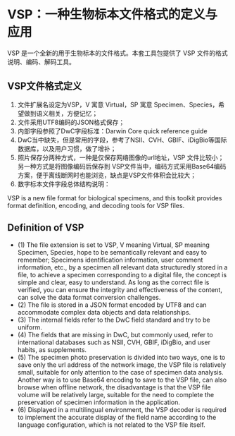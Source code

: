 # VSP：一种生物标本文件格式的定义与应用

VSP 是一个全新的用于生物标本的文件格式。本套工具包提供了 VSP 文件的格式说明、编码、解码工具。

## VSP文件格式定义
1. 文件扩展名设定为VSP，V 寓意 Virtual，SP 寓意 Specimen、Species，希望做到语义相关，方便记忆；
2. 文件采用UTF8编码的JSON格式保存；
3. 内部字段参照了DwC字段标准：Darwin Core quick reference guide
4. DwC当中缺失，但是常用的字段，参考了NSII、CVH、GBIF、iDigBio等国际数据库，以及用户习惯，做了增补；
5. 照片保存分两种方式，一种是仅保存网络图像的url地址，VSP 文件比较小；另一种方式是将图像编码后保存到 VSP文件当中，编码方式采用Base64编码方案，便于离线断网时也能浏览，缺点是VSP文件体积会比较大；
6. 数字标本文件字段总体结构说明：

VSP is a new file format for biological specimens, and this toolkit provides format definition, encoding, and decoding tools for VSP files. 

## Definition of VSP
- (1) The file extension is set to VSP, V meaning Virtual, SP meaning Specimen, Species, hope to be semantically relevant and easy to remember; Specimens identification information, user comment information, etc., by a specimen all relevant data structuredly stored in a file, to achieve a specimen corresponding to a digital file, the concept is simple and clear, easy to understand. As long as the correct file is verified, you can ensure the integrity and effectiveness of the content, can solve the data format conversion challenges.
- (2) The file is stored in a JSON format encoded by UTF8 and can accommodate complex data objects and data relationships.
- (3) The internal fields refer to the DwC field standard and try to be uniform.
- (4) The fields that are missing in DwC, but commonly used, refer to international databases such as NSII, CVH, GBIF, iDigBio, and user habits, as supplements.
- (5) The specimen photo preservation is divided into two ways, one is to save only the url address of the network image, the VSP file is relatively small, suitable for only attention to the case of specimen data analysis. Another way is to use Base64 encoding to save to the VSP file, can also browse when offline network, the disadvantage is that the VSP file volume will be relatively large, suitable for the need to complete the preservation of specimen information in the application.
- (6) Displayed in a multilingual environment, the VSP decoder is required to implement the accurate display of the field name according to the language configuration, which is not related to the VSP file itself.


